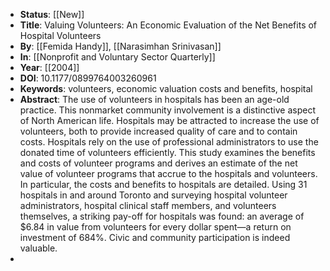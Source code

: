 - **Status**: [[New]]
- **Title**: Valuing Volunteers: An Economic Evaluation of the Net Benefits of Hospital Volunteers
- **By**: [[Femida Handy]], [[Narasimhan Srinivasan]]
- **In**: [[Nonprofit and Voluntary Sector Quarterly]]
- **Year**: [[2004]]
- **DOI**: 10.1177/0899764003260961
- **Keywords**: volunteers, economic valuation costs and benefits, hospital
- **Abstract**:
  The use of volunteers in hospitals has been an age-old practice. This nonmarket community involvement is a distinctive aspect of North American life. Hospitals may be attracted to increase the use of volunteers, both to provide increased quality of care and to contain costs. Hospitals rely on the use of professional administrators to use the donated time of volunteers efficiently. This study examines the benefits and costs of volunteer programs and derives an estimate of the net value of volunteer programs that accrue to the hospitals and volunteers. In particular, the costs and benefits to hospitals are detailed. Using 31 hospitals in and around Toronto and surveying hospital volunteer administrators, hospital clinical staff members, and volunteers themselves, a striking pay-off for hospitals was found: an average of $6.84 in value from volunteers for every dollar spent—a return on investment of 684%. Civic and community participation is indeed valuable.
-